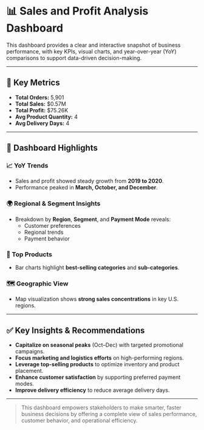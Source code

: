 # 📊 Sales and Profit Analysis Dashboard

This dashboard provides a clear and interactive snapshot of business performance, with key KPIs, visual charts, and year-over-year (YoY) comparisons to support data-driven decision-making.

---

## 🔹 Key Metrics

- **Total Orders:** 5,901  
- **Total Sales:** $0.57M  
- **Total Profit:** $75.26K  
- **Avg Product Quantity:** 4  
- **Avg Delivery Days:** 4  

---

## 🔹 Dashboard Highlights

### 📈 YoY Trends
- Sales and profit showed steady growth from **2019 to 2020**.
- Performance peaked in **March, October, and December**.

### 🌍 Regional & Segment Insights
- Breakdown by **Region**, **Segment**, and **Payment Mode** reveals:
  - Customer preferences
  - Regional trends
  - Payment behavior

### 🛒 Top Products
- Bar charts highlight **best-selling categories** and **sub-categories**.

### 🗺 Geographic View
- Map visualization shows **strong sales concentrations** in key U.S. regions.

---

## ✅ Key Insights & Recommendations

- **Capitalize on seasonal peaks** (Oct–Dec) with targeted promotional campaigns.
- **Focus marketing and logistics efforts** on high-performing regions.
- **Leverage top-selling products** to optimize inventory and product placement.
- **Enhance customer satisfaction** by supporting preferred payment modes.
- **Improve delivery efficiency** to reduce average delivery days.

---

> This dashboard empowers stakeholders to make smarter, faster business decisions by offering a complete view of sales performance, customer behavior, and operational efficiency.
